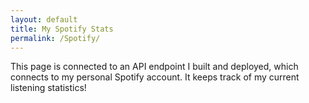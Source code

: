 ```yaml
---
layout: default
title: My Spotify Stats
permalink: /Spotify/
---
```


This page is connected to an API endpoint I built and deployed, which connects to my personal Spotify account. It keeps track of my current listening statistics!